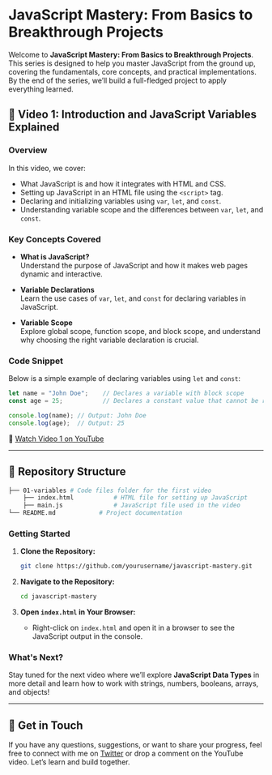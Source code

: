 # JavaScript Mastery: From Basics to Breakthrough Projects

Welcome to **JavaScript Mastery: From Basics to Breakthrough Projects**. This series is designed to help you master JavaScript from the ground up, covering the fundamentals, core concepts, and practical implementations. By the end of the series, we’ll build a full-fledged project to apply everything learned.

## 🎥 Video 1: Introduction and JavaScript Variables Explained

### Overview
In this video, we cover:
- What JavaScript is and how it integrates with HTML and CSS.
- Setting up JavaScript in an HTML file using the `<script>` tag.
- Declaring and initializing variables using `var`, `let`, and `const`.
- Understanding variable scope and the differences between `var`, `let`, and `const`.

### Key Concepts Covered
- **What is JavaScript?**  
  Understand the purpose of JavaScript and how it makes web pages dynamic and interactive.

- **Variable Declarations**  
  Learn the use cases of `var`, `let`, and `const` for declaring variables in JavaScript.

- **Variable Scope**  
  Explore global scope, function scope, and block scope, and understand why choosing the right variable declaration is crucial.

### Code Snippet
Below is a simple example of declaring variables using `let` and `const`:

```javascript
let name = "John Doe";    // Declares a variable with block scope
const age = 25;           // Declares a constant value that cannot be reassigned

console.log(name); // Output: John Doe
console.log(age);  // Output: 25
```

🔗 [Watch Video 1 on YouTube](https://www.youtube.com/watch?v=hQiyLMwqCqg)

---

## 📂 Repository Structure

```bash
├── 01-variables # Code files folder for the first video
    ├── index.html           # HTML file for setting up JavaScript
    ├── main.js              # JavaScript file used in the video
└── README.md            # Project documentation
```

### Getting Started

1. **Clone the Repository:**
   ```bash
   git clone https://github.com/yourusername/javascript-mastery.git
   ```
   
2. **Navigate to the Repository:**
   ```bash
   cd javascript-mastery
   ```

3. **Open `index.html` in Your Browser:**
   - Right-click on `index.html` and open it in a browser to see the JavaScript output in the console.

### What's Next?

Stay tuned for the next video where we’ll explore **JavaScript Data Types** in more detail and learn how to work with strings, numbers, booleans, arrays, and objects!

---

## 📧 Get in Touch

If you have any questions, suggestions, or want to share your progress, feel free to connect with me on [Twitter](https://x.com/GenixTech1) or drop a comment on the YouTube video. Let’s learn and build together.
